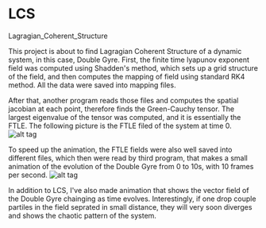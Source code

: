 # LCS
Lagragian_Coherent_Structure

This project is about to find Lagragian Coherent Structure of a dynamic system, in this case, Double Gyre. 
First, the finite time lyapunov exponent field was computed using Shadden's method, which sets up a grid 
structure of the field, and then computes the mapping of field using standard RK4 method. All the data were
saved into mapping files.

After that, another program reads those files and computes the spatial jacobian at each point, therefore finds
the Green-Cauchy tensor. The largest eigenvalue of the tensor was computed, and it is essentially the FTLE. 
The following picture is the FTLE filed of the system at time 0.
![alt tag](https://cloud.githubusercontent.com/assets/8973982/11157228/5f1f7ac2-8a1e-11e5-93d7-5409f1fc92eb.png)

To speed up the animation, the FTLE fields were also well saved into different files, which then were read by 
third program, that makes a small animation of the evolution of the Double Gyre from 0 to 10s, with 10 frames
per second. 
![alt tag](https://cloud.githubusercontent.com/assets/8973982/11161241/7acb7fb0-8a45-11e5-8450-45965b584767.gif)

In addition to LCS, I've also made animation that shows the vector field of the Double Gyre chainging as time
evolves. Interestingly, if one drop couple partiles in the field seprated in small distance, they will very
soon diverges and shows the chaotic pattern of the system.

